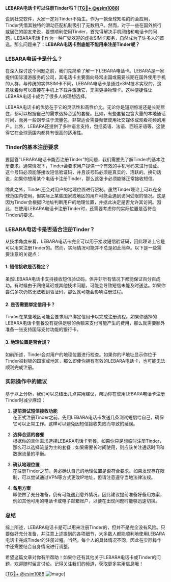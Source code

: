 **LEBARA电话卡可以注册Tinder吗？[[TG💪+ @esim1088](https://t.me/s/esim1088)]**

说到社交软件，大家一定对Tinder不陌生。作为一款全球知名的约会应用，Tinder凭借其独特的滑动匹配机制吸引了无数用户。然而，对于一些在国外旅行或居住的朋友来说，要想顺利使用Tinder，首先得解决手机网络和电话卡的问题。LEBARA电话卡作为一种广受欢迎的虚拟SIM卡服务，自然成为了许多人的首选。那么问题来了：**LEBARA电话卡到底能不能用来注册Tinder呢？**

### LEBARA电话卡是什么？

在深入探讨这个问题之前，我们先简单了解一下LEBARA电话卡。LEBARA是一家提供国际漫游服务的公司，其电话卡主要面向经常出国或需要长期在国外使用手机的人群。与传统的实体SIM卡不同，LEBARA电话卡是通过eSIM技术实现的，这意味着你可以直接在手机上下载并激活它，无需更换物理卡。这种便捷性让LEBARA电话卡成为了很多人的理想选择。

LEBARA电话卡的优势在于它的灵活性和高性价比。无论你是短期旅游还是长期居住，都可以根据自己的需求选择合适的套餐。比如，有些套餐包含大量的本地通话时间，而另一些则专注于流量包，非常适合需要频繁使用社交媒体或观看视频的用户。此外，LEBARA还提供了多种语言支持，包括英语、法语、西班牙语等，这使得它在全球范围内都具有很高的适用性。

### Tinder的基本注册要求

要回答“LEBARA电话卡能否注册Tinder”的问题，我们需要先了解Tinder的基本注册要求。通常情况下，Tinder会要求用户提供一个有效的手机号码来进行验证。这个号码必须能够接收短信验证码，并且该号码必须是真实的、活跃的。换句话说，如果你想用某个电话卡注册Tinder，那么这张卡必须能够正常接收短信。

除此之外，Tinder还会对用户的地理位置进行限制。虽然Tinder理论上可以在全球范围内使用，但实际上某些国家或地区的用户可能会遇到访问受限的情况。这是因为Tinder会根据IP地址判断用户的地理位置，并据此决定是否允许其访问。因此，在使用LEBARA电话卡注册Tinder时，还需要考虑你的实际位置是否符合Tinder的要求。

### LEBARA电话卡是否适合注册Tinder？

从技术角度来看，LEBARA电话卡完全可以用于接收短信验证码，因此理论上它是可以用来注册Tinder的。然而，实际情况可能并不总是如此简单。以下是一些需要注意的关键点：

#### 1. 短信接收是否稳定？
虽然LEBARA电话卡支持接收短信验证码，但并非所有情况下都能保证百分百成功。有时候由于网络延迟或其他技术问题，可能会导致短信未能及时送达。如果你尝试多次仍然无法收到验证码，那么就可能会影响注册过程。

#### 2. 是否需要绑定信用卡？
Tinder在某些地区可能会要求用户绑定信用卡以完成注册流程。如果你选择的LEBARA电话卡套餐没有提供足够的余额来支付可能产生的费用，那么就需要额外准备一张支持国际支付功能的银行卡。

#### 3. 地理位置是否合规？
如前所述，Tinder会对用户的地理位置进行检查。如果你的IP地址显示你位于Tinder被封锁的国家或地区，那么即使你拥有有效的LEBARA电话卡，也可能无法顺利完成注册。

### 实际操作中的建议

基于以上分析，我们可以总结出几点实用建议，帮助你在使用LEBARA电话卡注册Tinder时减少麻烦：

1. **提前测试短信接收功能**  
   在正式注册Tinder之前，先用LEBARA电话卡发送几条测试短信给自己，确保它可以正常工作。这样可以避免因短信接收失败而导致的延误。

2. **选择合适的套餐**  
   根据你的具体需求选择LEBARA电话卡套餐。如果你只是想临时注册Tinder，那么可以选择流量为主的套餐；如果需要长时间使用，则应该关注通话时间和数据流量的平衡。

3. **确认地理位置**  
   在注册Tinder之前，务必确认自己的地理位置是否符合要求。如果发现存在限制，可以尝试通过VPN等方式更改IP地址，但请注意遵守当地法律法规。

4. **备用方案**  
   即使做了充分准备，仍有可能遇到意外情况。因此建议提前准备好备用方案，例如其他可用的电话卡或电子邮箱账户，以便在出现问题时能够迅速切换。

### 总结

综上所述，LEBARA电话卡是可以用来注册Tinder的，但并不是完全没有风险。只要做好充分准备，并注意上述提到的各项细节，大多数人都能顺利地使用LEBARA电话卡完成Tinder的注册过程。当然，每个人的具体情况不同，因此在实际操作中还需要结合自身情况进行调整。

希望这篇文章对你有所帮助！如果你还有其他关于LEBARA电话卡或Tinder的问题，欢迎随时留言讨论。记得关注我们的频道，获取更多实用信息哦！

[[TG💪+ @esim1088](https://t.me/s/esim1088) ![Image](https://i.postimg.cc/4NQfJmqS/Snipaste-2025-05-13-00-14-12.png)]